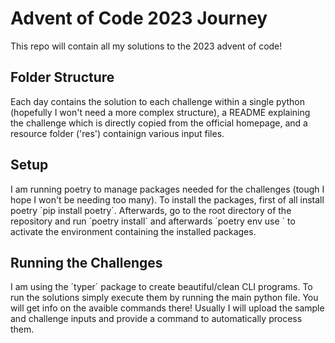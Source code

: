 # Advent of Code 2023 Journey

This repo will contain all my solutions to the 2023 advent of code!

## Folder Structure

Each day contains the solution to each challenge within a single python (hopefully I won't need a more complex structure), a README explaining the challenge which is directly copied from the official homepage, and a resource folder ('res') containign various input files.

## Setup

I am running poetry to manage packages needed for the challenges (tough I hope I won't be needing too many). To install the packages, first of all install poetry ´pip install poetry´. Afterwards, go to the root directory of the repository and run ´poetry install´ and afterwards ´poetry env use <your python>´ to activate the environment containing the installed packages.

## Running the Challenges

I am using the ´typer´ package to create beautiful/clean CLI programs. To run the solutions simply execute them by running the main python file. You will get info on the avaible commands there! Usually I will upload the sample and challenge inputs and provide a command to automatically process them.
